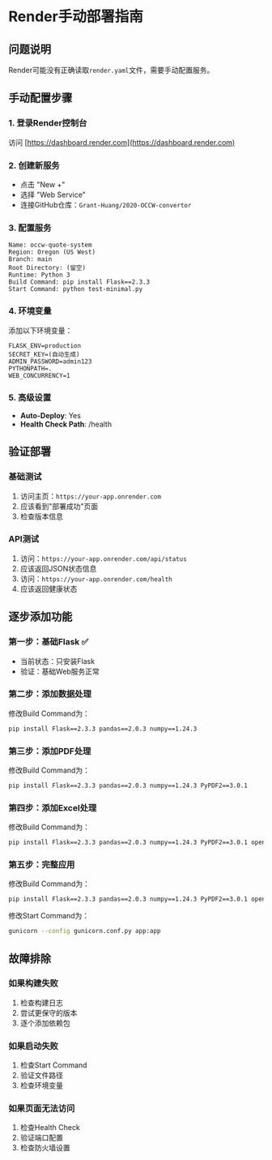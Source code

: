 # Render手动部署指南

## 问题说明
Render可能没有正确读取`render.yaml`文件，需要手动配置服务。

## 手动配置步骤

### 1. 登录Render控制台
访问 [https://dashboard.render.com](https://dashboard.render.com)

### 2. 创建新服务
- 点击 "New +"
- 选择 "Web Service"
- 连接GitHub仓库：`Grant-Huang/2020-OCCW-convertor`

### 3. 配置服务
```
Name: occw-quote-system
Region: Oregon (US West)
Branch: main
Root Directory: (留空)
Runtime: Python 3
Build Command: pip install Flask==2.3.3
Start Command: python test-minimal.py
```

### 4. 环境变量
添加以下环境变量：
```
FLASK_ENV=production
SECRET_KEY=(自动生成)
ADMIN_PASSWORD=admin123
PYTHONPATH=.
WEB_CONCURRENCY=1
```

### 5. 高级设置
- **Auto-Deploy**: Yes
- **Health Check Path**: /health

## 验证部署

### 基础测试
1. 访问主页：`https://your-app.onrender.com`
2. 应该看到"部署成功"页面
3. 检查版本信息

### API测试
1. 访问：`https://your-app.onrender.com/api/status`
2. 应该返回JSON状态信息
3. 访问：`https://your-app.onrender.com/health`
4. 应该返回健康状态

## 逐步添加功能

### 第一步：基础Flask ✅
- 当前状态：只安装Flask
- 验证：基础Web服务正常

### 第二步：添加数据处理
修改Build Command为：
```bash
pip install Flask==2.3.3 pandas==2.0.3 numpy==1.24.3
```

### 第三步：添加PDF处理
修改Build Command为：
```bash
pip install Flask==2.3.3 pandas==2.0.3 numpy==1.24.3 PyPDF2==3.0.1
```

### 第四步：添加Excel处理
修改Build Command为：
```bash
pip install Flask==2.3.3 pandas==2.0.3 numpy==1.24.3 PyPDF2==3.0.1 openpyxl==3.1.2
```

### 第五步：完整应用
修改Build Command为：
```bash
pip install Flask==2.3.3 pandas==2.0.3 numpy==1.24.3 PyPDF2==3.0.1 openpyxl==3.1.2 reportlab==4.0.4 python-dotenv==1.0.0 gunicorn==21.2.0
```

修改Start Command为：
```bash
gunicorn --config gunicorn.conf.py app:app
```

## 故障排除

### 如果构建失败
1. 检查构建日志
2. 尝试更保守的版本
3. 逐个添加依赖包

### 如果启动失败
1. 检查Start Command
2. 验证文件路径
3. 检查环境变量

### 如果页面无法访问
1. 检查Health Check
2. 验证端口配置
3. 检查防火墙设置 
